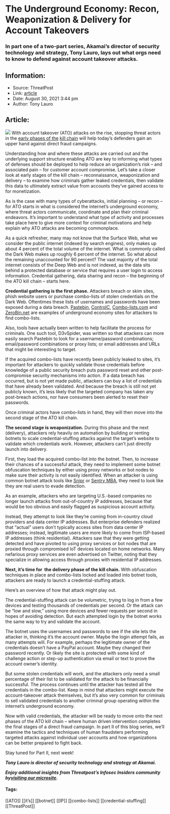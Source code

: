 # The Underground Economy: Recon, Weaponization & Delivery for Account Takeovers
### In part one of a two-part series, Akamai’s director of security technology and strategy, Tony Lauro, lays out what orgs need to know to defend against account takeover attacks.

## Information:
+ Source: ThreatPost
+ Link: [article](https://kasperskycontenthub.com/threatpost-global/?p=169032)
+ Date: August 30, 2021  3:44 pm
+ Author: Tony Lauro


## Article:
![](https://media.threatpost.com/wp-content/uploads/sites/103/2021/07/21130321/chrome-password-stealer.jpeg)
With account takeover (ATO) attacks on the rise, stopping threat actors in the [early phases of the](https://www.akamai.com/us/en/multimedia/documents/infographic/account-takeover-kill-chain-infographic.pdf) [kill chain](https://www.akamai.com/us/en/multimedia/documents/infographic/account-takeover-kill-chain-infographic.pdf) will help today’s defenders gain an upper hand against direct fraud campaigns.


Understanding how and where these attacks are carried out and the underlying support structure enabling ATO are key to informing what types of defenses should be deployed to help reduce an organization’s risk – and associated pain – for customer account compromise. Let’s take a closer look at early stages of the kill chain – reconnaissance, weaponization and delivery – to examine how criminals gather leaked credentials, then validate this data to ultimately extract value from accounts they’ve gained access to for monetization.


As is the case with many types of cyberattacks, initial planning – or recon – for ATO starts in what is considered the internet’s underground economy, where threat actors communicate, coordinate and plan their criminal endeavors. It’s important to understand what type of activity and processes take place here to give more context for criminal motivations and help explain why ATO attacks are becoming commonplace.


As a quick refresher, many may not know that the Surface Web, what we consider the public internet (indexed by search engines), only makes up about 4 percent of the total volume of the internet. What is commonly called the Dark Web makes up roughly 6 percent of the internet. So what about the remaining unaccounted for 90 percent? The vast majority of the total internet consists of the Deep Web and is not indexed, as the data sits behind a protected database or service that requires a user login to access information. Credential gathering, data sharing and recon – the beginning of the ATO kill chain – starts here.


**Credential gathering is the first phase.** Attackers breach or skim sites, phish website users or purchase combo-lists of stolen credentials on the Dark Web. Oftentimes these lists of usernames and passwords have been exposed during a data breach. [Pastebin](https://pastebin.com/), [ControlC](https://controlc.com/), [Combo-lists.com](https://combo-list.com/) and [ZeroBin.net](https://zerobin.net/) are examples of underground economy sites for attackers to find combo-lists.


Also, tools have actually been written to help facilitate the process for criminals. One such tool, D3vSpider, was written so that attackers can more easily search Pastebin to look for a username/password combinations; email/password combinations or proxy lists; or email addresses and URLs that might be interesting to target.


If the acquired combo-lists have recently been publicly leaked to sites, it’s important for attackers to quickly validate those credentials before knowledge of a public security breach puts password reset and other post-compromise security mechanisms into action. If a data breach has occurred, but is not yet made public, attackers can buy a list of credentials that have already been validated. And because the breach is still not yet publicly known, it’s less likely that the targeted company has taken any post-breach actions, nor have consumers been alerted to reset their passwords.


Once criminal actors have combo-lists in hand, they will then move into the second stage of the ATO kill chain.


**The second stage is weaponization.** During this phase and the next (delivery), attackers rely heavily on automation by building or renting botnets to scale credential-stuffing attacks against the target’s website to validate which credentials work. However, attackers can’t just directly launch into delivery.


First, they load the acquired combo-list into the botnet. Then, to increase their chances of a successful attack, they need to implement some botnet obfuscation techniques by either using proxy networks or bot nodes to make sure their activity is not easily identified. When an attacker is using common botnet attack tools like [Snipr](https://blogs.akamai.com/2018/03/what-you-need-to-know-snipr-credential-stuffing-tool.html) or [Sentry MBA](https://blogs.akamai.com/2020/06/mitigating-credential-stuffing-attacks-in-the-financial-sector.html), they need to look like they are real users to evade detection.


As an example, attackers who are targeting U.S.-based companies no longer launch attacks from out-of-country IP addresses, because that would be too obvious and easily flagged as suspicious account activity.


Instead, they attempt to look like they’re coming from in-country cloud providers and data center IP addresses. But enterprise defenders realized that “actual” users don’t typically access sites from data center IP addresses; instead, legitimate users are more likely to come from ISP-based IP addresses (think residential). Attackers saw that they were getting detected and have pivoted to using proxy services or bot nodes that are proxied through compromised IoT devices located on home networks. Many nefarious proxy services are even advertised on Twitter, noting that they specialize in allowing access through proxies with residential IP addresses.


**Next, it’s time for  the delivery phase of the kill chain.** With obfuscation techniques in place and combo-lists locked and loaded into botnet tools, attackers are ready to launch a credential-stuffing attack.


Here’s an overview of how that attack might play out.


The credential-stuffing attack can be volumetric, trying to log in from a few devices and testing thousands of credentials per second. Or the attack can be “low and slow,” using more devices and fewer requests per second in hopes of avoiding detection. But each attempted login by the botnet works the same way to try and validate the account.


The botnet uses the usernames and passwords to see if the site lets the attacker in, thinking it’s the account owner. Maybe the login attempt fails, as many attempts will. For example, perhaps the legitimate owner of the credentials doesn’t have a PayPal account. Maybe they changed their password recently. Or likely the site is protected with some kind of challenge action or step-up authentication via email or text to prove the account owner’s identity.


But some stolen credentials will work, and the attackers only need a small percentage of their list to be validated for the attack to be financially successful. The process continues until the attacker has tested all the credentials in the combo-list. Keep in mind that attackers might execute the account-takeover attack themselves, but it’s also very common for criminals to sell validated credentials to another criminal group operating within the internet’s underground economy.


Now with valid credentials, the attacker will be ready to move onto the next phases of the ATO kill chain – where human driven intervention completes the final stages of a direct fraud campaign. In part II of this blog series, we’ll examine the tactics and techniques of human fraudsters performing targeted attacks against individual user accounts and how organizations can be better prepared to fight back.


Stay tuned for Part II, next week!


***Tony Lauro is director of security technology and strategy at Akamai.***


***Enjoy additional insights from Threatpost’s Infosec Insiders community by***[***visiting our microsite***](https://threatpost.com/microsite/infosec-insiders-community/)***.***




#### Tags:
[[ATO]] [[it’s]] [[botnet]] [[IP]] [[combo-lists]] [[credential-stuffing]] [[ThreatPost]]
